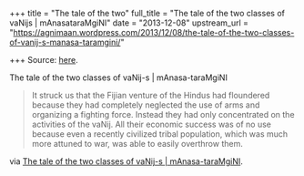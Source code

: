 +++
title = "The tale of the two"
full_title = "The tale of the two classes of vaNijs | mAnasataraMgiNI"
date = "2013-12-08"
upstream_url = "https://agnimaan.wordpress.com/2013/12/08/the-tale-of-the-two-classes-of-vanij-s-manasa-taramgini/"

+++
Source: [here](https://agnimaan.wordpress.com/2013/12/08/the-tale-of-the-two-classes-of-vanij-s-manasa-taramgini/).

The tale of the two classes of vaNij-s | mAnasa-taraMgiNI

> It struck us that the Fijian venture of the Hindus had floundered
> because they had completely neglected the use of arms and organizing a
> fighting force. Instead they had only concentrated on the activities
> of the vaNij. All their economic success was of no use because even a
> recently civilized tribal population, which was much more attuned to
> war, was able to easily overthrow them.

via [The tale of the two classes of vaNij-s \|
mAnasa-taraMgiNI](http://manasataramgini.wordpress.com/2013/10/23/the-tale-of-the-two-classes-of-vanij-s/).

